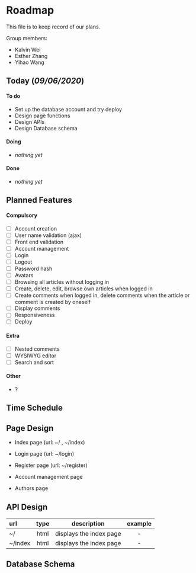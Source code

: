 # Roadmap

This file is to keep record of our plans.

Group members:
- Kalvin Wei
- Esther Zhang
- Yihao Wang

## Today (*09/06/2020*)

#### To do
- Set up the database account and try deploy
- Design page functions
- Design APIs
- Design Database schema

#### Doing
- *nothing yet*

#### Done
- *nothing yet*

## Planned Features
#### Compulsory
- [ ] Account creation
- [ ] User name validation (ajax)
- [ ] Front end validation
- [ ] Account management
- [ ] Login
- [ ] Logout
- [ ] Password hash
- [ ] Avatars
- [ ] Browsing all articles without logging in
- [ ] Create, delete, edit, browse own articles when logged in
- [ ] Create comments when logged in, delete comments when the article or comment is created by oneself
- [ ] Display comments
- [ ] Responsiveness
- [ ] Deploy

#### Extra
- [ ] Nested comments
- [ ] WYSIWYG editor
- [ ] Search and sort

#### Other
- ?

## Time Schedule

## Page Design
- Index page (url: ~/ , ~/index)

- Login page (url: ~/login)

- Register page (url: ~/register)

- Account management page

- Authors page


## API Design
| url | type | description | example |
|:---|:---:|:---:|:---:|
| ~/ | html | displays the index page | - |
| ~/index | html | displays the index page | - | 

## Database Schema

